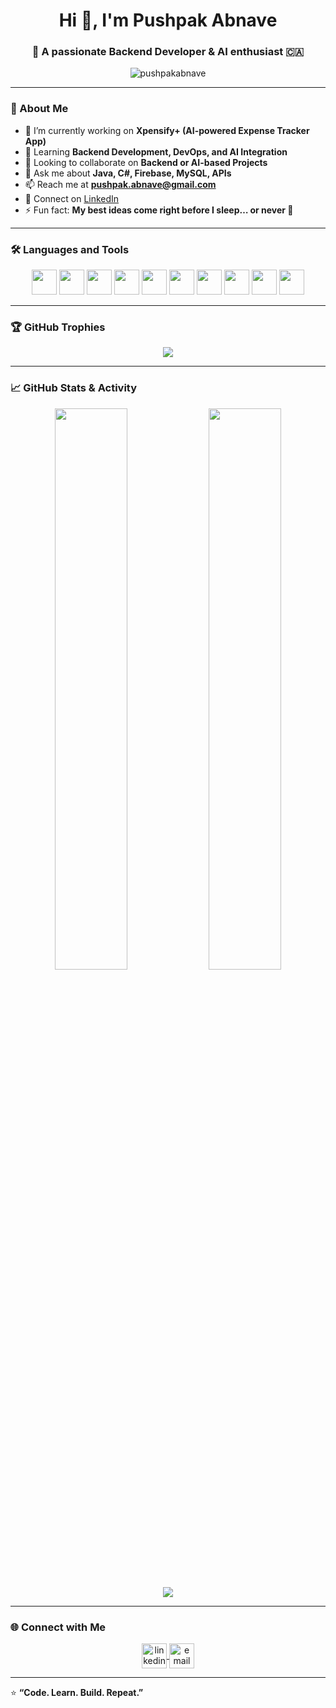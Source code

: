 <h1 align="center">Hi 👋, I'm Pushpak Abnave</h1>
<h3 align="center">🚀 A passionate Backend Developer & AI enthusiast 🇨🇦</h3>

<p align="center">
  <img src="https://komarev.com/ghpvc/?username=pushpakabnave&label=Profile%20views&color=0e75b6&style=flat" alt="pushpakabnave" />
</p>

---

### 🧠 About Me  
- 🔭 I’m currently working on **Xpensify+ (AI-powered Expense Tracker App)**  
- 🌱 Learning **Backend Development, DevOps, and AI Integration**  
- 👯 Looking to collaborate on **Backend or AI-based Projects**  
- 💬 Ask me about **Java, C#, Firebase, MySQL, APIs**  
- 📫 Reach me at **pushpak.abnave@gmail.com**  
- 💼 Connect on [LinkedIn](https://www.linkedin.com/in/pushpak-abnave-144003395/)  
- ⚡ Fun fact: **My best ideas come right before I sleep… or never 💭**

---

### 🛠️ Languages and Tools  
<p align="center">
<img src="https://cdn.jsdelivr.net/gh/devicons/devicon/icons/java/java-original.svg" width="40" height="40"/>
<img src="https://cdn.jsdelivr.net/gh/devicons/devicon/icons/python/python-original.svg" width="40" height="40"/>
<img src="https://cdn.jsdelivr.net/gh/devicons/devicon/icons/csharp/csharp-original.svg" width="40" height="40"/>
<img src="https://cdn.jsdelivr.net/gh/devicons/devicon/icons/mysql/mysql-original.svg" width="40" height="40"/>
<img src="https://cdn.jsdelivr.net/gh/devicons/devicon/icons/firebase/firebase-plain.svg" width="40" height="40"/>
<img src="https://cdn.jsdelivr.net/gh/devicons/devicon/icons/spring/spring-original.svg" width="40" height="40"/>
<img src="https://cdn.jsdelivr.net/gh/devicons/devicon/icons/docker/docker-original.svg" width="40" height="40"/>
<img src="https://cdn.jsdelivr.net/gh/devicons/devicon/icons/github/github-original.svg" width="40" height="40"/>
<img src="https://cdn.jsdelivr.net/gh/devicons/devicon/icons/vscode/vscode-original.svg" width="40" height="40"/>
<img src="https://cdn.jsdelivr.net/gh/devicons/devicon/icons/intellij/intellij-original.svg" width="40" height="40"/>
</p>

---

### 🏆 GitHub Trophies  
<p align="center">
  <img src="https://github-profile-trophy.vercel.app/?username=pushpakab&theme=tokyonight&no-frame=true&margin-w=15" />
</p>

---

### 📈 GitHub Stats & Activity  
<p align="center">
  <img width="48%" src="https://github-readme-stats.vercel.app/api?username=pushpakab&show_icons=true&theme=tokyonight" />
  <img width="48%" src="https://github-readme-streak-stats.herokuapp.com/?user=pushpakabnave&theme=tokyonight" />
</p>

<p align="center">
  <img src="https://github-readme-stats.vercel.app/api/top-langs/?username=pushpakab&layout=compact&theme=tokyonight" />
</p>

---

### 🌐 Connect with Me  
<p align="center">
<a href="https://www.linkedin.com/in/pushpak-abnave-144003395/" target="blank">
<img align="center" src="https://cdn.jsdelivr.net/gh/devicons/devicon/icons/linkedin/linkedin-original.svg" alt="linkedin" height="40" width="40" />
</a>
<a href="mailto:pushpak.abnave@gmail.com">
<img align="center" src="https://cdn-icons-png.flaticon.com/512/281/281769.png" alt="email" height="40" width="40" />
</a>
</p>

---

⭐ **“Code. Learn. Build. Repeat.”**
